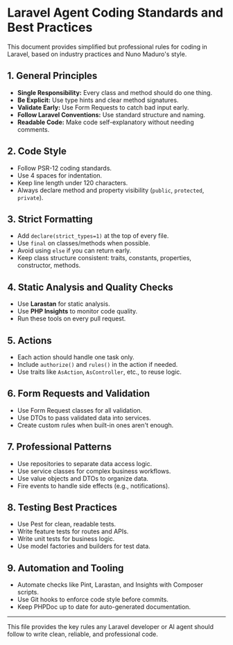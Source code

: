 # Laravel Agent Coding Standards and Best Practices

This document provides simplified but professional rules for coding in Laravel, based on industry practices and Nuno Maduro's style.

## 1. General Principles

* **Single Responsibility:** Every class and method should do one thing.
* **Be Explicit:** Use type hints and clear method signatures.
* **Validate Early:** Use Form Requests to catch bad input early.
* **Follow Laravel Conventions:** Use standard structure and naming.
* **Readable Code:** Make code self-explanatory without needing comments.

## 2. Code Style

* Follow PSR-12 coding standards.
* Use 4 spaces for indentation.
* Keep line length under 120 characters.
* Always declare method and property visibility (`public`, `protected`, `private`).

## 3. Strict Formatting

* Add `declare(strict_types=1)` at the top of every file.
* Use `final` on classes/methods when possible.
* Avoid using `else` if you can return early.
* Keep class structure consistent: traits, constants, properties, constructor, methods.

## 4. Static Analysis and Quality Checks

* Use **Larastan** for static analysis.
* Use **PHP Insights** to monitor code quality.
* Run these tools on every pull request.

## 5. Actions

* Each action should handle one task only.
* Include `authorize()` and `rules()` in the action if needed.
* Use traits like `AsAction`, `AsController`, etc., to reuse logic.

## 6. Form Requests and Validation

* Use Form Request classes for all validation.
* Use DTOs to pass validated data into services.
* Create custom rules when built-in ones aren't enough.

## 7. Professional Patterns

* Use repositories to separate data access logic.
* Use service classes for complex business workflows.
* Use value objects and DTOs to organize data.
* Fire events to handle side effects (e.g., notifications).

## 8. Testing Best Practices

* Use Pest for clean, readable tests.
* Write feature tests for routes and APIs.
* Write unit tests for business logic.
* Use model factories and builders for test data.

## 9. Automation and Tooling

* Automate checks like Pint, Larastan, and Insights with Composer scripts.
* Use Git hooks to enforce code style before commits.
* Keep PHPDoc up to date for auto-generated documentation.

---

This file provides the key rules any Laravel developer or AI agent should follow to write clean, reliable, and professional code.
